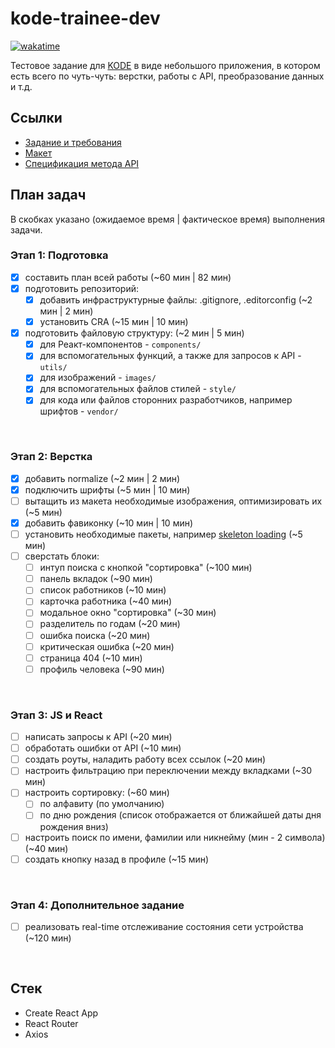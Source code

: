 # kode-trainee-dev
[![wakatime](https://wakatime.com/badge/user/b5c7ce6c-3494-4300-a39b-cb93931f8283/project/b6c1c254-c85c-4600-b55c-4d5c3355c089.svg)](https://wakatime.com/badge/user/b5c7ce6c-3494-4300-a39b-cb93931f8283/project/b6c1c254-c85c-4600-b55c-4d5c3355c089)

Тестовое задание для [KODE](https://kode.ru/) в виде небольшого приложения, в котором есть всего по чуть-чуть: верстки, работы с API, преобразование данных и т.д.

## Ссылки
* [Задание и требования](https://github.com/appKODE/trainee-test-frontend)
* [Макет](https://www.figma.com/file/GRRKONipVClULsfdCAuVs1/KODE-Trainee-Dev-%D0%9E%D1%81%D0%B5%D0%BD%D1%8C'21?node-id=11%3A14414)
* [Спецификация метода API](https://kode-education.stoplight.io/docs/trainee-test/b3A6MjUxNDM5Mjg-get-users)

## План задач
В скобках указано (ожидаемое время | фактическое время) выполнения задачи.

### Этап 1: Подготовка
- [x] составить план всей работы (~60 мин | 82 мин)
- [x] подготовить репозиторий:
  * [x] добавить инфраструктурные файлы: .gitignore, .editorconfig (~2 мин | 2 мин)
  * [x] установить CRA (~15 мин | 10 мин)
- [x] подготовить файловую структуру: (~2 мин | 5 мин)
  * [x] для Реакт-компонентов - `components/`
  * [x] для вспомогательных функций, а также для запросов к API - `utils/`
  * [x] для изображений - `images/`
  * [x] для вспомогательных файлов стилей - `style/`
  * [x] для кода или файлов сторонних разработчиков, например шрифтов - `vendor/`
<br>

### Этап 2: Верстка
- [x] добавить normalize (~2 мин | 2 мин)
- [x] подключить шрифты (~5 мин | 10 мин)
- [ ] вытащить из макета необходимые изображения, оптимизировать их (~5 мин)
- [x] добавить фавиконку (~10 мин | 10 мин)
- [ ] установить необходимые пакеты, например [skeleton loading](https://www.npmjs.com/package/react-loading-skeletonhttps://www.npmjs.com/package/react-loading-skeleton) (~5 мин)
- [ ] сверстать блоки:
  * [ ] интуп поиска с кнопкой "сортировка" (~100 мин)
  * [ ] панель вкладок (~90 мин)
  * [ ] список работников (~10 мин)
  * [ ] карточка работника (~40 мин)
  * [ ] модальное окно "сортировка" (~30 мин)
  * [ ] разделитель по годам (~20 мин)
  * [ ] ошибка поиска (~20 мин)
  * [ ] критическая ошибка (~20 мин)
  * [ ] страница 404 (~10 мин)
  * [ ] профиль человека (~90 мин)
<br>

### Этап 3: JS и React
- [ ] написать запросы к API (~20 мин)
- [ ] обработать ошибки от API (~10 мин)
- [ ] создать роуты, наладить работу всех ссылок (~20 мин)
- [ ] настроить фильтрацию при переключении между вкладками (~30 мин)
- [ ] настроить сортировку: (~60 мин)
  * [ ] по алфавиту (по умолчанию)
  * [ ] по дню рождения (список отображается от ближайшей даты дня рождения вниз) 
- [ ] настроить поиск по имени, фамилии или никнейму (мин - 2 символа) (~40 мин)
- [ ] создать кнопку назад в профиле (~15 мин)
<br>

### Этап 4: Дополнительное задание
- [ ] реализовать real-time отслеживание состояния сети устройства (~120 мин)
<br>

## Стек
* Create React App
* React Router
* Axios